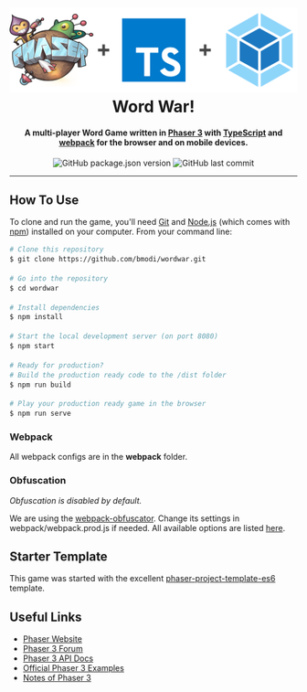 <h1 align="center">
  <br>
  <a href="https://github.com/yandeu/phaser-project-template#readme"><img src="readme/header.png" alt="header" width="600"></a>
  <br>
  Word War!
  <br>
</h1>

<h4 align="center">
A multi-player Word Game written in <a href="https://phaser.io/" target="_blank" >Phaser 3</a> with <a href="https://www.typescriptlang.org/index.html" target="_blank" >TypeScript</a> and <a href="https://webpack.js.org/" target="_blank" >webpack</a> for the browser and on mobile devices.</h4>

<p align="center">
  <img src="https://img.shields.io/github/package-json/v/bmodi/wordwar.svg?style=flat-square" alt="GitHub package.json version">
  <img src="https://img.shields.io/github/last-commit/bmodi/wordwar.svg?style=flat-square" alt="GitHub last commit">
</p>

---

## How To Use

To clone and run the game, you'll need [Git](https://git-scm.com) and [Node.js](https://nodejs.org/en/download/) (which comes with [npm](http://npmjs.com)) installed on your computer. From your command line:

```bash
# Clone this repository
$ git clone https://github.com/bmodi/wordwar.git

# Go into the repository
$ cd wordwar

# Install dependencies
$ npm install

# Start the local development server (on port 8080)
$ npm start

# Ready for production?
# Build the production ready code to the /dist folder
$ npm run build

# Play your production ready game in the browser
$ npm run serve
```


### Webpack

All webpack configs are in the **webpack** folder.

### Obfuscation

_Obfuscation is disabled by default._

We are using the [webpack-obfuscator](https://github.com/javascript-obfuscator/webpack-obfuscator). Change its settings in webpack/webpack.prod.js if needed. All available options are listed [here](https://github.com/javascript-obfuscator/javascript-obfuscator#javascript-obfuscator-options).

## Starter Template

This game was started with the excellent [phaser-project-template-es6](https://github.com/yandeu/phaser-project-template-es6#readme) template.


## Useful Links

- [Phaser Website](https://phaser.io/)
- [Phaser 3 Forum](https://phaser.discourse.group/)
- [Phaser 3 API Docs](https://photonstorm.github.io/phaser3-docs/)
- [Official Phaser 3 Examples](http://labs.phaser.io/)
- [Notes of Phaser 3](https://rexrainbow.github.io/phaser3-rex-notes/docs/site/index.html)



